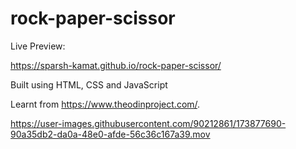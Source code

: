 # rock-paper-scissor
Live Preview:

https://sparsh-kamat.github.io/rock-paper-scissor/

Built using HTML, CSS and JavaScript

Learnt  from https://www.theodinproject.com/.




https://user-images.githubusercontent.com/90212861/173877690-90a35db2-da0a-48e0-afde-56c36c167a39.mov

